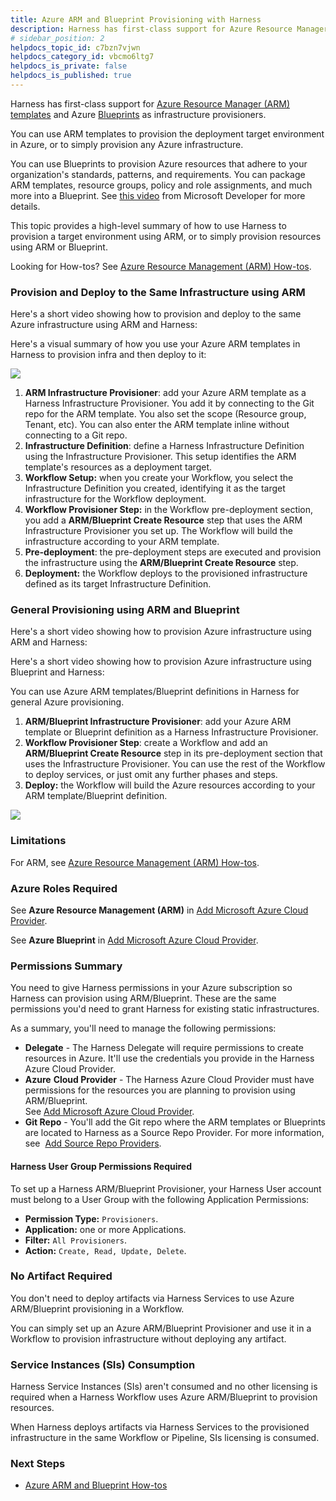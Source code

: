 ```yaml
---
title: Azure ARM and Blueprint Provisioning with Harness
description: Harness has first-class support for Azure Resource Manager (ARM) templates and Azure Blueprints as infrastructure provisioners. You can use ARM templates to provision the deployment target environmen…
# sidebar_position: 2
helpdocs_topic_id: c7bzn7vjwn
helpdocs_category_id: vbcmo6ltg7
helpdocs_is_private: false
helpdocs_is_published: true
---
```


Harness has first-class support for [Azure Resource Manager (ARM) templates](https://docs.microsoft.com/en-us/azure/azure-resource-manager/templates/overview) and Azure [Blueprints](https://docs.microsoft.com/en-us/azure/governance/blueprints/overview) as infrastructure provisioners.

You can use ARM templates to provision the deployment target environment in Azure, or to simply provision any Azure infrastructure.

You can use Blueprints to provision Azure resources that adhere to your organization's standards, patterns, and requirements. You can package ARM templates, resource groups, policy and role assignments, and much more into a Blueprint. See [this video](https://www.youtube.com/watch?v=cQ9D-d6KkMY) from Microsoft Developer for more details.

This topic provides a high-level summary of how to use Harness to provision a target environment using ARM, or to simply provision resources using ARM or Blueprint.

Looking for How-tos? See [Azure Resource Management (ARM) How-tos](../../azure-deployments/azure-arm/azure-arm-and-blueprint-how-tos.md).

### Provision and Deploy to the Same Infrastructure using ARM

Here's a short video showing how to provision and deploy to the same Azure infrastructure using ARM and Harness:

<DocVideo src="https://www.youtube.com/embed/WfPE9wk4tM0?feature=oembed" />

Here's a visual summary of how you use your Azure ARM templates in Harness to provision infra and then deploy to it:

![](./static/azure-arm-and-blueprint-provision-with-harness-19.png)

1. **ARM Infrastructure Provisioner**: add your Azure ARM template as a Harness Infrastructure Provisioner. You add it by connecting to the Git repo for the ARM template. You also set the scope (Resource group, Tenant, etc). You can also enter the ARM template inline without connecting to a Git repo.
2. **​Infrastructure Definition**: define a Harness Infrastructure Definition using the Infrastructure Provisioner. This setup identifies the ARM template's resources as a deployment target.
3. **Workflow Setup:** when you create your Workflow, you select the Infrastructure Definition you created, identifying it as the target infrastructure for the Workflow deployment.
4. **Workflow Provisioner Step:** in the Workflow pre-deployment section, you add a **ARM/Blueprint Create Resource** step that uses the ARM Infrastructure Provisioner you set up. The Workflow will build the infrastructure according to your ARM template.
5. **Pre-deployment**: the pre-deployment steps are executed and provision the infrastructure using the **ARM/Blueprint Create Resource** step.
6. **Deployment:** the Workflow deploys to the provisioned infrastructure defined as its target Infrastructure Definition.

### General Provisioning using ARM and Blueprint

Here's a short video showing how to provision Azure infrastructure using ARM and Harness:

<DocVideo src="https://www.youtube.com/embed/_thro1sA6ek?feature=oembed" />

Here's a short video showing how to provision Azure infrastructure using Blueprint and Harness:

<DocVideo src="https://www.youtube.com/embed/cGjZCoz3HrY?feature=oembed" />

You can use Azure ARM templates/Blueprint definitions in Harness for general Azure provisioning.

1. **ARM/Blueprint Infrastructure Provisioner**: add your Azure ARM template or Blueprint definition as a Harness Infrastructure Provisioner.
2. **Workflow Provisioner Step**: create a Workflow and add an **ARM/Blueprint Create Resource** step in its pre-deployment section that uses the Infrastructure Provisioner. You can use the rest of the Workflow to deploy services, or just omit any further phases and steps.
3. **Deploy:** the Workflow will build the Azure resources according to your ARM template/Blueprint definition.

![](./static/azure-arm-and-blueprint-provision-with-harness-20.png)

### Limitations

For ARM, see [Azure Resource Management (ARM) How-tos](../../azure-deployments/azure-arm/azure-arm-and-blueprint-how-tos.md).

### Azure Roles Required

See **Azure Resource Management (ARM)** in [Add Microsoft Azure Cloud Provider](../../../firstgen-platform/account/manage-connectors/add-microsoft-azure-cloud-provider.md).

See **Azure Blueprint** in [Add Microsoft Azure Cloud Provider](../../../firstgen-platform/account/manage-connectors/add-microsoft-azure-cloud-provider.md).

### Permissions Summary

You need to give Harness permissions in your Azure subscription so Harness can provision using ARM/Blueprint. These are the same permissions you'd need to grant Harness for existing static infrastructures.

As a summary, you'll need to manage the following permissions:

- **Delegate** - The Harness Delegate will require permissions to create resources in Azure. It'll use the credentials you provide in the Harness Azure Cloud Provider.
- **Azure** **Cloud Provider** - The Harness Azure Cloud Provider must have permissions for the resources you are planning to provision using ARM/Blueprint.  
  See [Add Microsoft Azure Cloud Provider](../../../firstgen-platform/account/manage-connectors/add-microsoft-azure-cloud-provider.md).
- **Git Repo** - You'll add the Git repo where the ARM templates or Blueprints are located to Harness as a Source Repo Provider. For more information, see  [Add Source Repo Providers](../../../firstgen-platform/account/manage-connectors/add-source-repo-providers.md).

#### Harness User Group Permissions Required

To set up a Harness ARM/Blueprint Provisioner, your Harness User account must belong to a User Group with the following Application Permissions:

- **Permission Type:** `Provisioners`.
- **Application:** one or more Applications.
- **Filter:** `All Provisioners`.
- **Action:** `Create, Read, Update, Delete`.

### No Artifact Required

You don't need to deploy artifacts via Harness Services to use Azure ARM/Blueprint provisioning in a Workflow.

You can simply set up an Azure ARM/Blueprint Provisioner and use it in a Workflow to provision infrastructure without deploying any artifact.

### Service Instances (SIs) Consumption

Harness Service Instances (SIs) aren't consumed and no other licensing is required when a Harness Workflow uses Azure ARM/Blueprint to provision resources.

When Harness deploys artifacts via Harness Services to the provisioned infrastructure in the same Workflow or Pipeline, SIs licensing is consumed.

### Next Steps

- [Azure ARM and Blueprint How-tos](../../azure-deployments/azure-arm/azure-arm-and-blueprint-how-tos.md)
